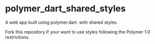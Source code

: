 # polymer_dart_shared_styles

A web app built using polymer.dart. with shared styles.

Fork this repository if your want to use styles following the Polymer 1.0 restrictions.
